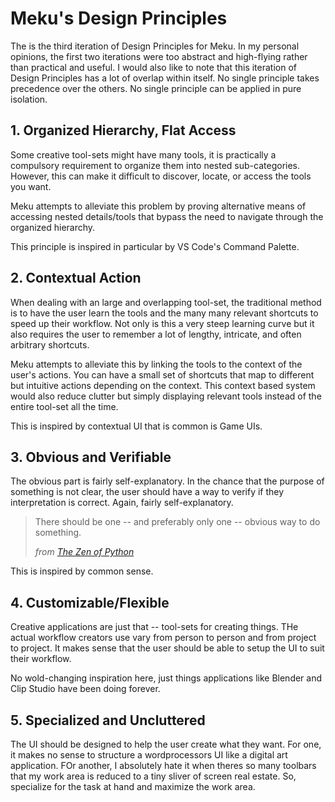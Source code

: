 # Meku's Design Principles

The is the third iteration of Design Principles for Meku. In my personal opinions, the first two
iterations were too abstract and high-flying rather than practical and useful. I would also like to
note that this iteration of Design Principles has a lot of overlap within itself. No single
principle takes precedence over the others. No single principle can be applied in pure isolation.

## 1. Organized Hierarchy, Flat Access

Some creative tool-sets might have many tools, it is practically a compulsory requirement to
organize them into nested sub-categories. However, this can make it difficult to discover, locate,
or access the tools you want.

Meku attempts to alleviate this problem by proving alternative means of accessing nested
details/tools that bypass the need to navigate through the organized hierarchy.

This principle is inspired in particular by VS Code's Command Palette.

## 2. Contextual Action

When dealing with an large and overlapping tool-set, the traditional method is to have the user
learn the tools and the many many relevant shortcuts to speed up their workflow. Not only is this a
very steep learning curve but it also requires the user to remember a lot of lengthy, intricate, and
often arbitrary shortcuts.

Meku attempts to alleviate this by linking the tools to the context of the user's actions. You can
have a small set of shortcuts that map to different but intuitive actions depending on the context.
This context based system would also reduce clutter but simply displaying relevant tools instead of
the entire tool-set all the time.

This is inspired by contextual UI that is common is Game UIs.

## 3. Obvious and Verifiable

The obvious part is fairly self-explanatory. In the chance that the purpose of something is not
clear, the user should have a way to verify if they interpretation is correct. Again, fairly
self-explanatory.

> There should be one -- and preferably only one -- obvious way to do something.
>
> *from [The Zen of Python](https://peps.python.org/pep-0020/)*

This is inspired by common sense.

## 4. Customizable/Flexible

Creative applications are just that -- tool-sets for creating things. THe actual workflow creators
use vary from person to person and from project to project. It makes sense that the user should be
able to setup the UI to suit their workflow.

No wold-changing inspiration here, just things applications like Blender and Clip Studio have been
doing forever.

## 5. Specialized and Uncluttered

The UI should be designed to help the user create what they want. For one, it makes no sense to
structure a wordprocessors UI like a digital art application. FOr another, I absolutely hate it when
theres so many toolbars that my work area is reduced to a tiny sliver of screen real estate. So,
specialize for the task at hand and maximize the work area.
